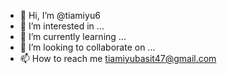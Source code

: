 - 👋 Hi, I’m @tiamiyu6
- 👀 I’m interested in ...
- 🌱 I’m currently learning ...
- 💞️ I’m looking to collaborate on ...
- 📫 How to reach me tiamiyubasit47@gmail.com

<!---
tiamiyu6/tiamiyu6 is a ✨ special ✨ repository because its `README.md` (this file) appears on your GitHub profile.
You can click the Preview link to take a look at your changes.
--->
